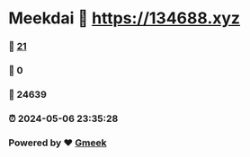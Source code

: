 # Meekdai :link: https://134688.xyz 
### :page_facing_up: [21](https://134688.xyz/tag.html) 
### :speech_balloon: 0 
### :hibiscus: 24639 
### :alarm_clock: 2024-05-06 23:35:28 
### Powered by :heart: [Gmeek](https://github.com/Meekdai/Gmeek)
